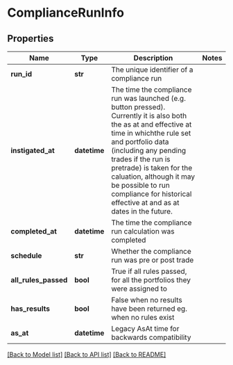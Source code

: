 # ComplianceRunInfo


## Properties
Name | Type | Description | Notes
------------ | ------------- | ------------- | -------------
**run_id** | **str** | The unique identifier of a compliance run | 
**instigated_at** | **datetime** | The time the compliance run was launched (e.g. button pressed). Currently it is also both the as at and effective at time in whichthe rule set and portfolio data (including any pending trades if the run is pretrade) is taken for the caluation, although it may be possible to run compliance for historical effective at and as at dates in the future. | 
**completed_at** | **datetime** | The time the compliance run calculation was completed | 
**schedule** | **str** | Whether the compliance run was pre or post trade | 
**all_rules_passed** | **bool** | True if all rules passed, for all the portfolios they were assigned to | 
**has_results** | **bool** | False when no results have been returned eg. when no rules exist | 
**as_at** | **datetime** | Legacy AsAt time for backwards compatibility | 

[[Back to Model list]](../README.md#documentation-for-models) [[Back to API list]](../README.md#documentation-for-api-endpoints) [[Back to README]](../README.md)


